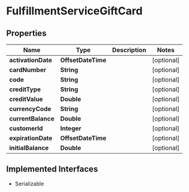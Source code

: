 

# FulfillmentServiceGiftCard


## Properties

| Name | Type | Description | Notes |
|------------ | ------------- | ------------- | -------------|
|**activationDate** | **OffsetDateTime** |  |  [optional] |
|**cardNumber** | **String** |  |  [optional] |
|**code** | **String** |  |  [optional] |
|**creditType** | **String** |  |  [optional] |
|**creditValue** | **Double** |  |  [optional] |
|**currencyCode** | **String** |  |  [optional] |
|**currentBalance** | **Double** |  |  [optional] |
|**customerId** | **Integer** |  |  [optional] |
|**expirationDate** | **OffsetDateTime** |  |  [optional] |
|**initialBalance** | **Double** |  |  [optional] |


## Implemented Interfaces

* Serializable


